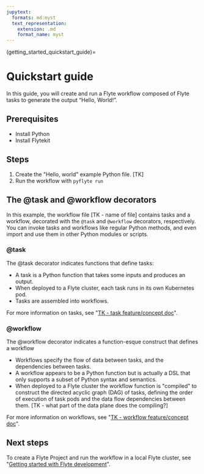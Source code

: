 ```yaml
---
jupytext:
  formats: md:myst
  text_representation:
    extension: .md
    format_name: myst
---
```


(getting_started_quickstart_guide)=

# Quickstart guide

In this guide, you will create and run a Flyte workflow composed of Flyte tasks to generate the output “Hello, World!”.

## Prerequisites

* Install Python
* Install Flytekit

## Steps

1. Create the "Hello, world" example Python file. [TK]
2. Run the workflow with `pyflyte run`

## The @task and @workflow decorators

In this example, the workflow file [TK - name of file] contains tasks and a workflow, decorated with the `@task` and `@workflow` decorators, respectively. You can invoke tasks and workflows like regular Python methods, and even import and use them in other Python modules or scripts.

### @task

The @task decorator indicates functions that define tasks:

* A task is a Python function that takes some inputs and produces an output.
* When deployed to a Flyte cluster, each task runs in its own Kubernetes pod.
* Tasks are assembled into workflows.

For more information on tasks, see "[TK - task feature/concept doc](#)".

### @workflow

The @workflow decorator indicates a function-esque construct that defines a workflow

* Workflows specify the flow of data between tasks, and the dependencies between tasks. 
* A workflow appears to be a Python function but is actually a DSL that only supports a subset of Python syntax and semantics.
* When deployed to a Flyte cluster the workflow function is "compiled" to construct the directed acyclic graph (DAG) of tasks, defining the order of execution of task pods and the data flow dependencies between them. [TK - what part of the data plane does the compiling?]

For more information on workflows, see "[TK - workflow feature/concept doc](#)".

## Next steps

To create a Flyte Project and run the workflow in a local Flyte cluster, see "[Getting started with Flyte development](#)".